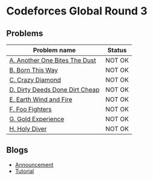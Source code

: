 # Codeforces Global Round 3

## Problems

|Problem name|Status|
|------------|---------|
| [A. Another One Bites The Dust](problems/A._Another_One_Bites_The_Dust.md)|NOT OK|
| [B. Born This Way](problems/B._Born_This_Way.md)|NOT OK|
| [C. Crazy Diamond](problems/C._Crazy_Diamond.md)|NOT OK|
| [D. Dirty Deeds Done Dirt Cheap](problems/D._Dirty_Deeds_Done_Dirt_Cheap.md)|NOT OK|
| [E. Earth Wind and Fire](problems/E._Earth_Wind_and_Fire.md)|NOT OK|
| [F. Foo Fighters](problems/F._Foo_Fighters.md)|NOT OK|
| [G. Gold Experience](problems/G._Gold_Experience.md)|NOT OK|
| [H. Holy Diver ](problems/H._Holy_Diver_.md)|NOT OK|
## Blogs

- [Announcement](blogs/Announcement.md)
- [Tutorial](blogs/Tutorial.md)
